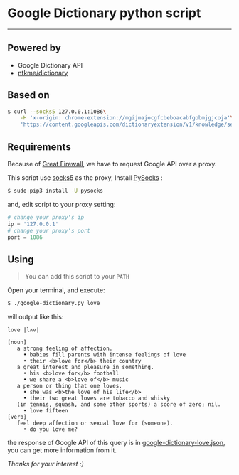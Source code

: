 # Google Dictionary python script
------------------

## Powered by
* Google Dictionary API
* [ntkme/dictionary](https://github.com/ntkme/dictionary)

## Based on
``` sh
$ curl --socks5 127.0.0.1:1086\
    -H 'x-origin: chrome-extension://mgijmajocgfcbeboacabfgobmjgjcoja'\
    'https://content.googleapis.com/dictionaryextension/v1/knowledge/search?term=query&language=en&key=AIzaSyC9PDwo2wgENKuI8DSFOfqFqKP2cKAxxso'
```

## Requirements
Because of [Great Firewall](https://en.wikipedia.org/wiki/Great_Firewall), we have to request Google API over a proxy. 

This script use [socks5](https://en.wikipedia.org/wiki/SOCKS#SOCKS5) as the proxy, Install [PySocks](https://github.com/Anorov/PySocks) :

```sh
$ sudo pip3 install -U pysocks
```

and, edit script to your proxy setting:

```python
# change your proxy's ip
ip = '127.0.0.1'
# change your proxy's port
port = 1086
```

## Using
> You can add this script to your `PATH`

Open your terminal, and execute:

```sh
$ ./google-dictionary.py love
```

will output like this:
```
love |lʌv|

[noun]
   a strong feeling of affection.
     • babies fill parents with intense feelings of love
     • their <b>love for</b> their country
   a great interest and pleasure in something.
     • his <b>love for</b> football
     • we share a <b>love of</b> music
   a person or thing that one loves.
     • she was <b>the love of his life</b>
     • their two great loves are tobacco and whisky
   (in tennis, squash, and some other sports) a score of zero; nil.
     • love fifteen
[verb]
   feel deep affection or sexual love for (someone).
     • do you love me?

```

the response of Google API of this query is in [google-dictionary-love.json](./google-dictionary-love.json), you can get more information from it.

*Thanks for your interest :)*
